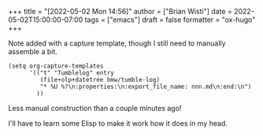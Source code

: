 +++
title = "[2022-05-02 Mon 14:56]"
author = ["Brian Wisti"]
date = 2022-05-02T15:00:00-07:00
tags = ["emacs"]
draft = false
formatter = "ox-hugo"
+++

Note added with a capture template, though I still need to manually assemble a bit.

```elisp
(setq org-capture-templates
      '(("t" "Tumblelog" entry
         (file+olp+datetree bmw/tumble-log)
         "* %U %?\n:properties:\n:export_file_name: nnn.md\n:end:\n")
        ))
```

Less manual construction than a couple minutes ago!

I'll have to learn some Elisp to make it work how it does in my head.
